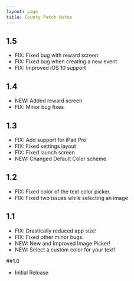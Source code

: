 ```yaml
---
layout: page
title: County Patch Notes
---
```


## 1.5

- FIX: Fixed bug with reward screen
- FIX: Fixed bug when creating a new event
- FIX: Improved iOS 10 support

## 1.4

- NEW: Added reward screen
- FIX: Minor bug fixes

## 1.3

- FIX: Add support for iPad Pro
- FIX: Fixed settings layout
- FIX: Fixed launch screen
- NEW: Changed Default Color scheme

## 1.2

- FIX: Fixed color of the text color picker.
- FIX: Fixed two issues while selecting an image

## 1.1

* FIX: Drastically reduced app size!
* FIX: Fixed other minor bugs.
* NEW: New and Improved Image Picker!
* NEW: Select a custom color for your text!

##1.0

- Initial Release